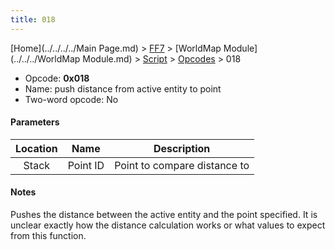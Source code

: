 ```yaml
---
title: 018
---
```


[Home](../../../../Main Page.md) > [FF7](../../../../FF7.md) > [WorldMap Module](../../../WorldMap Module.md) > [Script](../../Script.md) > [Opcodes](../Opcodes.md) > 018

-   Opcode: **0x018**
-   Name: push distance from active entity to point
-   Two-word opcode: No

#### Parameters

| Location |   Name   |         Description          |
|:--------:|:--------:|:----------------------------:|
|  Stack   | Point ID | Point to compare distance to |

#### Notes

Pushes the distance between the active entity and the point specified. It is unclear exactly how the distance calculation works or what values to expect from this function.
